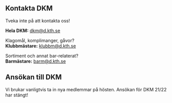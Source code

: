## Kontakta DKM
Tveka inte på att kontakta oss!

**Hela DKM:** [dkm@d.kth.se](mailto:dkm@d.kth.se)  

Klagomål, komplimanger, gåvor?</br>
**Klubbmästare:**  [klubbm@d.kth.se](mailto:klubbm@d.kth.se)

Sortiment och annat bar-relaterat?</br>
**Barmästare:** [barm@d.kth.se](mailto:barm@d.kth.se)

## Ansökan till DKM

Vi brukar vanligtvis ta in nya medlemmar på hösten. Ansökan för DKM 21/22 har stängt!
